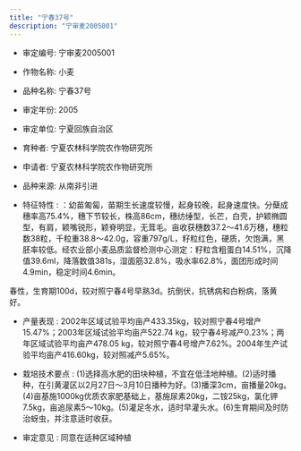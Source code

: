 ```yaml
---
title: "宁春37号"
description: "宁审麦2005001"
---
```

* 审定编号:  宁审麦2005001

*  作物名称:  小麦

*  品种名称:  宁春37号

*  审定年份:  2005

*  审定单位:  宁夏回族自治区

* 育种者:  宁夏农林科学院农作物研究所

*  申请者:  宁夏农林科学院农作物研究所

*  品种来源:  从南非引进

*  特征特性 : 
：幼苗匍匐，苗期生长速度较慢，起身较晚，起身速度快。分蘖成穗率高75.4%，穗下节较长，株高86cm，穗纺缍型，长芒，白壳，护颖椭圆型，有肩，颖嘴锐形，颖脊明显，无茸毛。亩收获穗数37.2～41.6万穗，穗粒数38粒，千粒重38.8～42.0g，容重797g/L，籽粒红色，硬质，欠饱满，黑胚率较低。经农业部小麦品质监督检测中心测定：籽粒含粗蛋白14.51%，沉降值39.6ml，降落数值381s，湿面筋32.8%，吸水率62.8%，面团形成时间4.9min，稳定时间4.6min。
春性，生育期100d，较对照宁春4号早熟3d。抗倒伏，抗锈病和白粉病，落黄好。

 
*  产量表现 : 
2002年区域试验平均亩产433.35kg，较对照宁春4号增产15.47%；2003年区域试验平均亩产522.74 kg，较宁春4号减产0.23%；两年区域试验平均亩产478.05 kg，较对照宁春4号增产7.62%。2004年生产试验平均亩产416.60kg，较对照减产5.65%。

*  栽培技术要点 : 
(1)选择高水肥的田块种植，不宜在低洼地种植。(2)适时播种，在引黄灌区以2月27日～3月10日播种为好。(3)播深3cm，亩播量20kg。(4)亩基施1000kg优质农家肥基础上，基施尿素20kg，二铵25kg，氯化钾7.5kg，亩追尿素5～10kg。(5)灌足冬水，适时早灌头水。(6)生育期间及时防治蚜虫，并注意适时收获。

*  审定意见 : 
同意在适种区域种植
